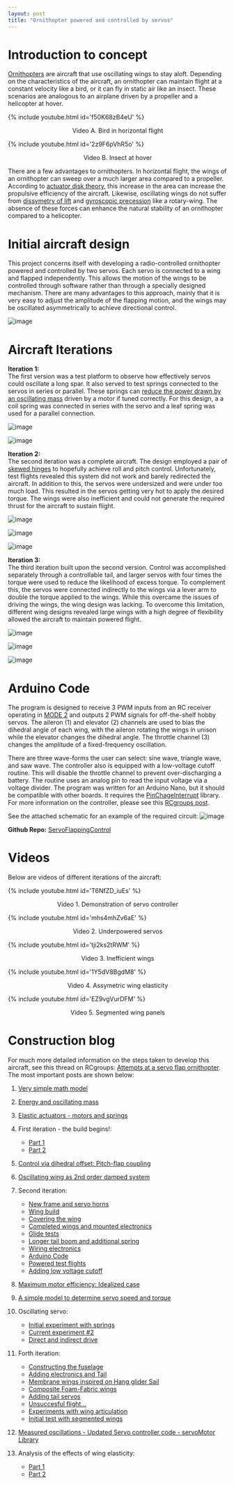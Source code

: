 ```yaml
---
layout: post
title: "Ornithopter powered and controlled by servos"
---
```


# Introduction to concept
[Ornithopters](https://en.wikipedia.org/wiki/Ornithopter) are aircraft that use oscillating wings to stay aloft. Depending on the characteristics of the aircraft, an ornithopter can maintain flight at a constant velocity like a bird, or it can fly in static air like an insect. These scenarios are analogous to an airplane driven by a propeller and a helicopter at hover.

{% include youtube.html id='f50K68zB4eU' %}  
<p align="center">Video A. Bird in horizontal flight</p>

{% include youtube.html id='2z9F6pVhR5o' %} 
<p align="center">Video B. Insect at hover</p>

There are a few advantages to ornithopters. In horizontal flight, the wings of an ornithopter can sweep over a much larger area compared to a propeller. According to [actuator disk theory](https://web.mit.edu/16.unified/www/FALL/thermodynamics/notes/node86.html), this increase in the area can increase the propulsive efficiency of the aircraft. Likewise, oscillating wings do not suffer from [dissymetry of lift](https://www.copters.com/aero/lift_dissymetry.html) and [gyroscopic precession](http://www.cleonis.nl/physics/phys256/gyroscope_physics.php) like a rotary-wing. The absence of these forces can enhance the natural stability of an ornithopter compared to a helicopter.

# Initial aircraft design
This project concerns itself with developing a radio-controlled ornithopter powered and controlled by two servos. Each servo is connected to a wing and flapped independently. This allows the motion of the wings to be controlled through software rather than through a specially designed mechanism. There are many advantages to this approach, mainly that it is very easy to adjust the amplitude of the flapping motion, and the wings may be oscillated asymmetrically to achieve directional control. 

![image](https://www.researchgate.net/profile/Yanghai-Nan/publication/280948641/figure/fig1/AS:614244433289216@1523458693052/Control-via-flapping-amplitude-offset-modulation.png)  

# Aircraft Iterations

__Iteration 1:__  
The first version was a test platform to observe how effectively servos could oscillate a long spar. It also served to test springs connected to the servos in series or parallel. These springs can [reduce the power drawn by an oscillating mass](https://www.rcgroups.com/forums/showpost.php?p=41117281&postcount=20) driven by a motor if tuned correctly. For this design, a a coil spring was connected in series with the servo and a leaf spring was used for a parallel connection. 

![image](/img/servo_orni/version1-1.jpg)  

![image](/img/servo_orni/version1-2.JPG)  

__Iteration 2:__  
The second iteration was a complete aircraft. The design employed a pair of [skewed hinges](https://www.rcgroups.com/forums/showpost.php?p=41151391&postcount=33) to hopefully achieve roll and pitch control. Unfortunately, test flights revealed this system did not work and barely redirected the aircraft. In addition to this, the servos were undersized and were under too much load. This resulted in the servos getting very hot to apply the desired torque. The wings were also inefficient and could not generate the required thrust for the aircraft to sustain flight. 

![image](/img/servo_orni/version2-1.JPG)  
 
![image](/img/servo_orni/version2-2.jpg)  

![image](/img/servo_orni/version2-3.jpg)  

__Iteration 3:__  
The third iteration built upon the second version. Control was accomplished separately through a controllable tail, and larger servos with four times the torque were used to reduce the likelihood of excess torque. To complement this, the servos were connected indirectly to the wings via a lever arm to double the torque applied to the wings. While this overcame the issues of driving the wings, the wing design was lacking. To overcome this limitation, different wing designs revealed large wings with a high degree of flexibility allowed the aircraft to maintain powered flight. 

![image](https://raw.githubusercontent.com/RCmags/ServoFlappingControl/main/example_pics/servo_body_res.jpg)  

![image](https://raw.githubusercontent.com/RCmags/ServoFlappingControl/main/example_pics/bottom_view_res.JPG)  

![image](https://raw.githubusercontent.com/RCmags/ServoFlappingControl/main/example_pics/flap_motion.gif)  

# Arduino Code
The program is designed to receive 3 PWM inputs from an RC receiver operating in [MODE 2](https://www.rc-airplane-world.com/rc-transmitter-modes.html) and outputs 2 PWM signals for off-the-shelf hobby servos. The aileron (1) and elevator (2) channels are used to bias the dihedral angle of each wing, with the aileron rotating the wings in unison while the elevator changes the dihedral angle. The throttle channel (3) changes the amplitude of a fixed-frequency oscillation. 

There are three wave-forms the user can select: sine wave, triangle wave, and saw wave. The controller also is equipped with a low-voltage cutoff routine. This will disable the throttle channel to prevent over-discharging a battery. The routine uses an analog pin to read the input voltage via a voltage divider. The program was written for an Arduino Nano, but it should be compatible with other boards. 
It requires the [PinChageInterrupt](https://www.arduino.cc/reference/en/libraries/pinchangeinterrupt/) library. For more information on the controller, please see this [RCgroups post](https://www.rcgroups.com/forums/showpost.php?p=41325203&postcount=69).

See the attached schematic for an example of the required circuit:
![image](https://raw.githubusercontent.com/RCmags/ServoFlappingControl/main/ReceiverServoFlap_VoltCutoff.png)

__Github Repo:__ [ServoFlappingControl](https://github.com/RCmags/ServoFlappingControl)

# Videos
Below are videos of different iterations of the aircraft:

{% include youtube.html id='T6NfZD_iuEs' %}   
<p align="center">Video 1. Demonstration of servo controller</p>

{% include youtube.html id='mhs4mhZv6aE' %} 
<p align="center">Video 2. Underpowered servos</p>

{% include youtube.html id='tji2ks2tRWM' %} 
<p align="center">Video 3. Inefficient wings</p>  
  
{% include youtube.html id='1Y5dV8BgdM8' %} 
<p align="center">Video 4. Assymetric wing elasticity</p>

{% include youtube.html id='EZ9vgVurDFM' %} 
<p align="center">Video 5. Segmented wing panels</p>

# Construction blog
For much more detailed information on the steps taken to develop this aircraft, see this thread on RCgroups: [Attempts at a servo flap ornithopter](https://www.rcgroups.com/forums/showthread.php?3221699-Attempt(s)-at-a-servo-flap-ornithopter). The most important posts are shown below:

1. [Very simple math model](https://www.rcgroups.com/forums/showpost.php?p=41093927&postcount=10)
2. [Energy and oscillating mass](https://www.rcgroups.com/forums/showpost.php?p=41104533&postcount=14)
3. [Elastic actuators - motors and springs](https://www.rcgroups.com/forums/showpost.php?p=41117281&postcount=20)
4. First iteration - the build begins!: 
	- [Part 1](https://www.rcgroups.com/forums/showpost.php?p=41126441&postcount=24)
	- [Part 2](https://www.rcgroups.com/forums/showpost.php?p=41126441&postcount=25)
5. [Control via dihedral offset: Pitch-flap coupling](https://www.rcgroups.com/forums/showpost.php?p=41151391&postcount=33)
6. [Oscillating wing as 2nd order damped system](https://www.rcgroups.com/forums/showpost.php?p=41164641&postcount=36)
7. Second iteration: 
	- [New frame and servo horns](https://www.rcgroups.com/forums/showpost.php?p=41166873&postcount=37)
	- [Wing build](https://www.rcgroups.com/forums/showpost.php?p=41183483&postcount=40)
	- [Covering the wing](https://www.rcgroups.com/forums/showpost.php?p=41195325&postcount=43)
	- [Completed wings and mounted electronics](https://www.rcgroups.com/forums/showpost.php?p=41229197&postcount=47)
	- [Glide tests](https://www.rcgroups.com/forums/showpost.php?p=41251767&postcount=50)
	- [Longer tail boom and additional spring](https://www.rcgroups.com/forums/showpost.php?p=41257839&postcount=52)
	- [Wiring electronics](https://www.rcgroups.com/forums/showpost.php?p=41264455&postcount=55)
	- [Arduino Code](https://www.rcgroups.com/forums/showpost.php?p=41273735&postcount=57)
	- [Powered test flights](https://www.rcgroups.com/forums/showpost.php?p=41307103&postcount=61) 
	- [Adding low voltage cutoff](https://www.rcgroups.com/forums/showpost.php?p=41325203&postcount=69)
	
8. [Maximum motor efficiency: Idealized case](https://www.rcgroups.com/forums/showpost.php?p=41250929&postcount=49)
9. [A simple model to determine servo speed and torque](https://www.rcgroups.com/forums/showpost.php?p=41350463&postcount=70)
10. Oscillating servo: 
	- [Initial experiment with springs](https://www.rcgroups.com/forums/showpost.php?p=41611419&postcount=106)
	- [Current experiment #2](https://www.rcgroups.com/forums/showpost.php?p=41793219&postcount=114)
	- [Direct and indirect drive](https://www.rcgroups.com/forums/showpost.php?p=42099773&postcount=118)
	
11. Forth iteration:
	- [Constructing the fuselage](https://www.rcgroups.com/forums/showpost.php?p=42335531&postcount=125)
	- [Adding electronics and Tail](https://www.rcgroups.com/forums/showpost.php?p=42352337&postcount=130)
	- [Membrane wings inspired on Hang glider Sail](https://www.rcgroups.com/forums/showpost.php?p=42368071&postcount=136)
	- [Composite Foam-Fabric wings](https://www.rcgroups.com/forums/showpost.php?p=42374421&postcount=141)
	- [Adding tail servos](https://www.rcgroups.com/forums/showpost.php?p=42379981&postcount=144)
	- [Unsuccesful flight...](https://www.rcgroups.com/forums/showpost.php?p=42380089&postcount=145)
	- [Experiments with wing articulation](https://www.rcgroups.com/forums/showpost.php?p=43071065&postcount=159)
	- [Initial test with segmented wings](https://www.rcgroups.com/forums/showpost.php?p=47159375&postcount=188)
	
12. [Measured oscillations - Updated Servo controller code - servoMotor Library](https://www.rcgroups.com/forums/showpost.php?p=43079349&postcount=164)
13. Analysis of the effects of wing elasticity:
	- [Part 1](https://www.rcgroups.com/forums/showpost.php?p=43356729&postcount=172)
	- [Part 2](https://www.rcgroups.com/forums/showpost.php?p=47154289&postcount=185)
	

